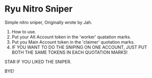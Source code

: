 # Ryu Nitro Sniper
Simple nitro sniper, Originally wrote by Jah.

1. How to use.
2. Put your Alt Account token in the 'worker' quatation marks.
3. Put you Main Account token in the 'claimer' quotation marks.
4. IF YOU WANT TO DO THE SNIPING ON ONE ACCOUNT, JUST PUT BOTH THE SAME TOKENS IN EACH QUOTATION MARKS!

STAR IF YOU LIKED THE SNIPER.

BYE!
